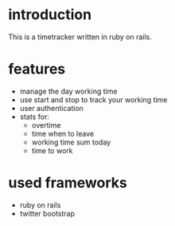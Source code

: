 # introduction
This is a timetracker written in ruby on rails.

# features
* manage the day working time
* use start and stop to track your working time
* user authentication
* stats for:
	* overtime
	* time when to leave
	* working time sum today
	* time to work

# used frameworks
* ruby on rails
* twitter bootstrap
